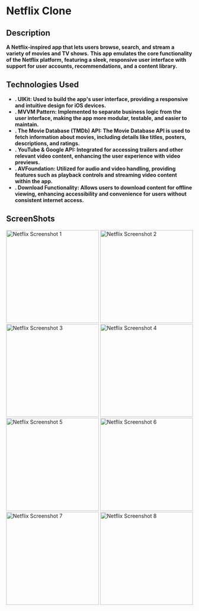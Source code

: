 # Netflix Clone

## Description 
**A Netflix-inspired app that lets users browse, search, and stream a variety of movies and TV shows.** 
**This app emulates the core functionality of the Netflix platform, featuring a sleek, responsive user interface with support for user accounts, recommendations, and a content library.**

## Technologies Used

- **. UIKit: Used to build the app's user interface, providing a responsive and intuitive design for iOS devices.**
- **. MVVM Pattern: Implemented to separate business logic from the user interface, making the app more modular, testable, and easier to maintain.**
- **. The Movie Database (TMDb) API: The Movie Database API is used to fetch information about movies, including details like titles, posters, descriptions, and ratings.**
- **. YouTube & Google API: Integrated for accessing trailers and other relevant video content, enhancing the user experience with video previews.**
- **. AVFoundation: Utilized for audio and video handling, providing features such as playback controls and streaming video content within the app.**
- **. Download Functionality: Allows users to download content for offline viewing, enhancing accessibility and convenience for users without consistent internet access.**

## ScreenShots
<p float="left">
  <img src="https://github.com/user-attachments/assets/a22c81a9-9acb-4f07-8c93-41788bed9cfe" alt="Netflix Screenshot 1" width="250"/>
  <img src="https://github.com/user-attachments/assets/1656e9de-ee51-4942-a30e-c5b64add0f9b" alt="Netflix Screenshot 2" width="250"/>
  <img src="https://github.com/user-attachments/assets/13a7fbd7-d93a-4712-8b95-ba5e9ef6d3c7" alt="Netflix Screenshot 3" width="250"/>
  <img src="https://github.com/user-attachments/assets/5a16fc8d-5f54-4c19-a4db-6f4b79e43202" alt="Netflix Screenshot 4" width="250"/>
  <img src="https://github.com/user-attachments/assets/69e1ffa0-5e25-4847-a7f2-0c31e529a525" alt="Netflix Screenshot 5" width="250"/>
  <img src="https://github.com/user-attachments/assets/dabc91fb-85ab-4701-aa71-e111a1792d18" alt="Netflix Screenshot 6" width="250"/>
  <img src="https://github.com/user-attachments/assets/9acd1af2-360c-4a1c-8b81-28bc04495c29" alt="Netflix Screenshot 7" width="250"/>
  <img src="https://github.com/user-attachments/assets/d2df37ae-9159-4a51-9306-c93d1f3f1ee8" alt="Netflix Screenshot 8" width="250"/>
</p>


